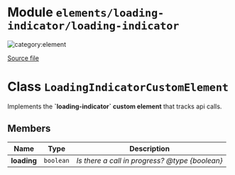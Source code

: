 # Module `elements/loading-indicator/loading-indicator`

![category:element](https://img.shields.io/badge/category-element-3b631b.svg?style=flat-square)



[Source file](..\src\elements\loading-indicator\loading-indicator.js)

# Class `LoadingIndicatorCustomElement`

Implements the **&#x60;loading-indicator&#x60; custom element** that tracks api calls.

## Members

Name | Type | Description
--- | --- | ---
__loading__ | `boolean` | *Is there a call in progress? @type {boolean}*
